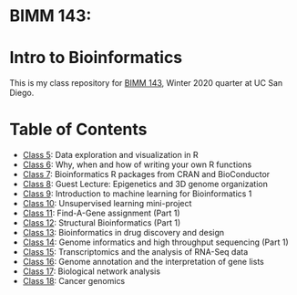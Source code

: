 # BIMM 143: 
# Intro to Bioinformatics

This is my class repository for [BIMM 143](https://bioboot.github.io/bimm143_W20/), Winter 2020 quarter at UC San Diego.

# Table of Contents
- [Class 5](https://github.com/lrapadas/bimm143/blob/master/class05/class05.md): Data exploration and visualization in R
- [Class 6](https://github.com/lrapadas/bimm143/blob/master/class06/class06.md): Why, when and how of writing your own R functions
- [Class 7](): Bioinformatics R packages from CRAN and BioConductor
- [Class 8](): Guest Lecture: Epigenetics and 3D genome organization
- [Class 9](https://github.com/lrapadas/bimm143/blob/master/class09/class09.md): Introduction to machine learning for Bioinformatics 1
- [Class 10](): Unsupervised learning mini-project
- [Class 11](): Find-A-Gene assignment (Part 1)
- [Class 12](https://github.com/lrapadas/bimm143/blob/master/class12/class12.md): Structural Bioinformatics (Part 1)
- [Class 13](https://github.com/lrapadas/bimm143/blob/master/class13/class13.md): Bioinformatics in drug discovery and design
- [Class 14](): Genome informatics and high throughput sequencing (Part 1)
- [Class 15](https://github.com/lrapadas/bimm143/blob/master/class15/class15.md): Transcriptomics and the analysis of RNA-Seq data
- [Class 16](https://github.com/lrapadas/bimm143/blob/master/class16/class16.md): Genome annotation and the interpretation of gene lists
- [Class 17](): Biological network analysis
- [Class 18](https://github.com/lrapadas/bimm143/blob/master/class18/class18.md): Cancer genomics
